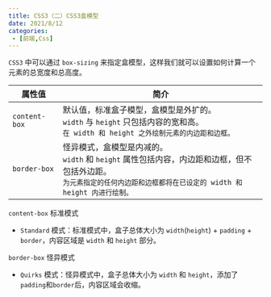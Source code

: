 ```yaml
---
title: CSS3（二）CSS3盒模型
date: 2021/8/12
categories:
 - [前端,Css]
---
```


`CSS3` 中可以通过 `box-sizing` 来指定盒模型，这样我们就可以设置如何计算一个元素的总宽度和总高度。

| 属性值        | 简介                                                         |
| ------------- | ------------------------------------------------------------ |
| `content-box` | 默认值，标准盒子模型，盒模型是外扩的。<br/>`width` 与 `height` 只包括内容的宽和高。<br/>`在 width 和 height 之外绘制元素的内边距和边框。` |
| `border-box`  | 怪异模式，盒模型是内减的。<br/>`width` 和 `height` 属性包括内容，内边距和边框，但不包括外边距。<br/>`为元素指定的任何内边距和边框都将在已设定的 width 和 height 内进行绘制。` |

`content-box` 标准模式

- `Standard` 模式：标准模式中，盒子总体大小为 `width`(`height`) + `padding` + `border`，内容区域是 `width` 和 `height` 部分。

`border-box` 怪异模式

- `Quirks` 模式：怪异模式中，盒子总体大小为 `width` 和 `height`，添加了`padding`和`border`后，内容区域会收缩。
